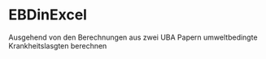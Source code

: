 # EBDinExcel
 Ausgehend von den Berechnungen aus zwei UBA Papern umweltbedingte Krankheitslasgten berechnen
